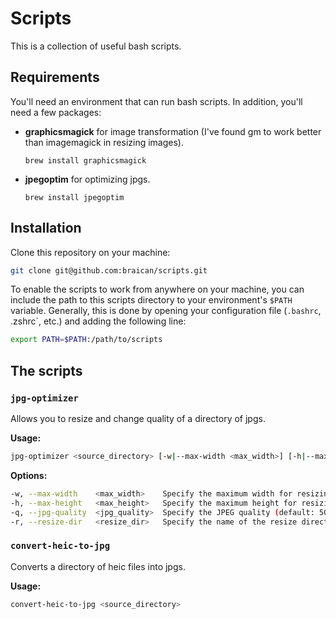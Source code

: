 # Scripts

This is a collection of useful bash scripts.

## Requirements

You'll need an environment that can run bash scripts. In addition, you'll need a few packages:

- **graphicsmagick** for image transformation (I've found gm to work better than imagemagick in resizing images).

  `brew install graphicsmagick`

- **jpegoptim** for optimizing jpgs.

  `brew install jpegoptim`

## Installation

Clone this repository on your machine:

```bash
git clone git@github.com:braican/scripts.git
```

To enable the scripts to work from anywhere on your machine, you can include the path to this scripts directory to your environment's `$PATH` variable. Generally, this is done by opening your configuration file (`.bashrc`, .zshrc`, etc.) and adding the following line:

```bash
export PATH=$PATH:/path/to/scripts
```

## The scripts

### `jpg-optimizer`

Allows you to resize and change quality of a directory of jpgs.

**Usage:**

```bash
jpg-optimizer <source_directory> [-w|--max-width <max_width>] [-h|--max-height <max_height>] [-q|--jpg-quality <jpg_quality>] [-r|--resize-dir <resize_dir>]
```

**Options:**

```bash
-w, --max-width    <max_width>    Specify the maximum width for resizing (default: 800)
-h, --max-height   <max_height>   Specify the maximum height for resizing (default: 600)
-q, --jpg-quality  <jpg_quality>  Specify the JPEG quality (default: 50)
-r, --resize-dir   <resize_dir>   Specify the name of the resize directory (default: resized)
```

### `convert-heic-to-jpg`

Converts a directory of heic files into jpgs.

**Usage:**

```bash
convert-heic-to-jpg <source_directory>
```